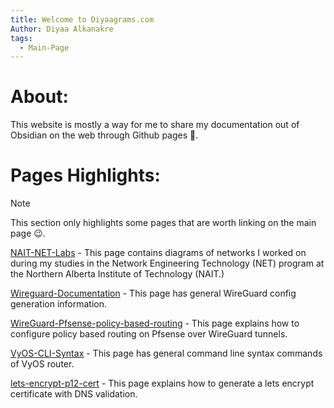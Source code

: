 ```yaml
---
title: Welcome to Diyaagrams.com
Author: Diyaa Alkanakre
tags:
  - Main-Page
---
```

# About:

This website is mostly a way for me to share my documentation out of Obsidian on the web through Github pages 🙂.

# Pages Highlights:

> [!note]
> This section only highlights some pages that are worth linking on the main page 😉.

[NAIT-NET-Labs](NAIT-NET-labs/NAIT-NET-Labs.md) - This page contains diagrams of networks I worked on during my studies in the Network Engineering Technology (NET) program at the Northern Alberta Institute of Technology (NAIT.)

[Wireguard-Documentation](WireGuard/WireGuard-Documentation/Wireguard-Documentation.md) - This page has general WireGuard config generation information.

[WireGuard-Pfsense-policy-based-routing](Pfsense/WireGuard-Pfsense-Policy-Based-Routing/WireGuard-Pfsense-policy-based-routing.md) - This page explains how to configure policy based routing on Pfsense over WireGuard tunnels.

[VyOS-CLI-Syntax](VyOS/VyOS-CLI-Syntax/VyOS-CLI-Syntax.md) - This page has general command line syntax commands of VyOS router.

[lets-encrypt-p12-cert](Lets-Encrypt/Let's-Encrypt-DNS-P12-cert/lets-encrypt-p12-cert.md) - This page explains how to generate a lets encrypt certificate with DNS validation.